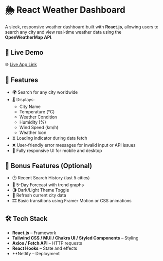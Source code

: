 # 🌦️ React Weather Dashboard

A sleek, responsive weather dashboard built with **React.js**, allowing users to search any city and view real-time weather data using the **OpenWeatherMap API**.

## 🔗 Live Demo

🌐 [Live App Link](https://lambent-fenglisu-df1ca5.netlify.app/)

## 📌 Features

- 🌍 Search for any city worldwide
- 🌡️ Displays:
  - City Name
  - Temperature (°C)
  - Weather Condition
  - Humidity (%)
  - Wind Speed (km/h)
  - Weather Icon
- ⏳ Loading indicator during data fetch
- ❌ User-friendly error messages for invalid input or API issues
- 📱 Fully responsive UI for mobile and desktop

## 🚀 Bonus Features (Optional)

- 🕒 Recent Search History (last 5 cities)
- 📅 5-Day Forecast with trend graphs
- 🌗 Dark/Light Theme Toggle
- 🔄 Refresh current city data
- 🎞️ Basic transitions using Framer Motion or CSS animations

## 🛠 Tech Stack

- **React.js** – Framework
- **Tailwind CSS / MUI / Chakra UI / Styled Components** – Styling
- **Axios / Fetch API** – HTTP requests
- **React Hooks** – State and effects
- **Netlify – Deployment

